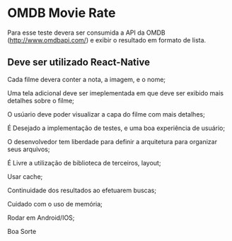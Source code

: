 # OMDB Movie Rate

Para esse teste devera ser consumida a API da OMDB (http://www.omdbapi.com/) e exibir o resultado em formato de lista.

## Deve ser utilizado React-Native
Cada filme devera conter a nota, a imagem, e o nome;

Uma tela adicional deve ser imeplementada em que deve ser exibido mais detalhes sobre o filme;

O usúario deve poder visualizar a capa do filme com mais detalhes;

É Desejado a implementação de testes, e uma boa experiência de usuário;

O desenvolvedor tem liberdade para definir a arquitetura para organizar seus arquivos;

É Livre a utilização de biblioteca de terceiros, layout;

Usar cache;

Continuidade dos resultados ao efetuarem buscas;

Cuidado com o uso de memória;

Rodar em Android/IOS;

Boa Sorte
